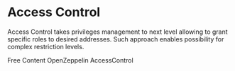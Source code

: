 # Access Control

Access Control takes privileges management to next level allowing to grant specific roles to desired addresses. Such approach enables possibility for complex restriction levels.

<ResourceGroupTitle>Free Content</ResourceGroupTitle>
<BadgeLink colorScheme='yellow' badgeText='Read' href='https://docs.openzeppelin.com/contracts/4.x/access-control#using-access-control'>OpenZeppelin AccessControl</BadgeLink>
